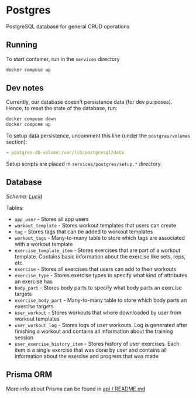 # Postgres

PostgreSQL database for general CRUD operations

## Running

To start container, run in the `services` directory

```bash
docker compose up
```

## Dev notes

Currently, our database doesn't persistence data (for dev purposes). Hence, to reset the state of the database, run:

```bash
docker compose down
docker compose up
```

To setup data persistence, uncomment this line (under the `postgres/volumes` section):

```yaml
- postgres-db-volume:/var/lib/postgresql/data
```

Setup scripts are placed in `services/postgres/setup.*` directory.

## Database

_Schema: [Lucid](https://lucid.app/lucidchart/72865ec2-e302-43c9-828b-27426595a02a/edit?invitationId=inv_f4be9ce7-aae7-470f-9af1-3a6f7f96cf15&page=0_0#)_

Tables:

- `app_user` - Stores all app users
- `workout_template` - Stores workout templates that users can create
- `tag` - Stores tags that can be added to workout templates
- `workout_tags` - Many-to-many table to store which tags are associated with a workout template
- `exercise_template_item` - Stores exercises that are part of a workout template. Contains basic information about the exercise like sets, reps, etc.
- `exercise` - Stores all exercises that users can add to their workouts
- `exercise_type` - Stores exercise types to specify what kind of attributes an exercise has
- `body_part` - Stores body parts to specify what body parts an exercise targets
- `exercise_body_part` - Many-to-many table to store which body parts an exercise targets
- `user_workout` - Stores workouts that where downloaded by user from workout templates
- `user_workout_log` - Stores logs of user workouts. Log is generated after finishing a workout and contains all information about the training session
- `user_exercise_history_item` - Stores history of user exercises. Each item is a single exercise that was done by user and contains all information about the exercise and progress that was made


## Prisma ORM

More info about Prisma can be found in [api / README.md](../api/README.md#prisma)